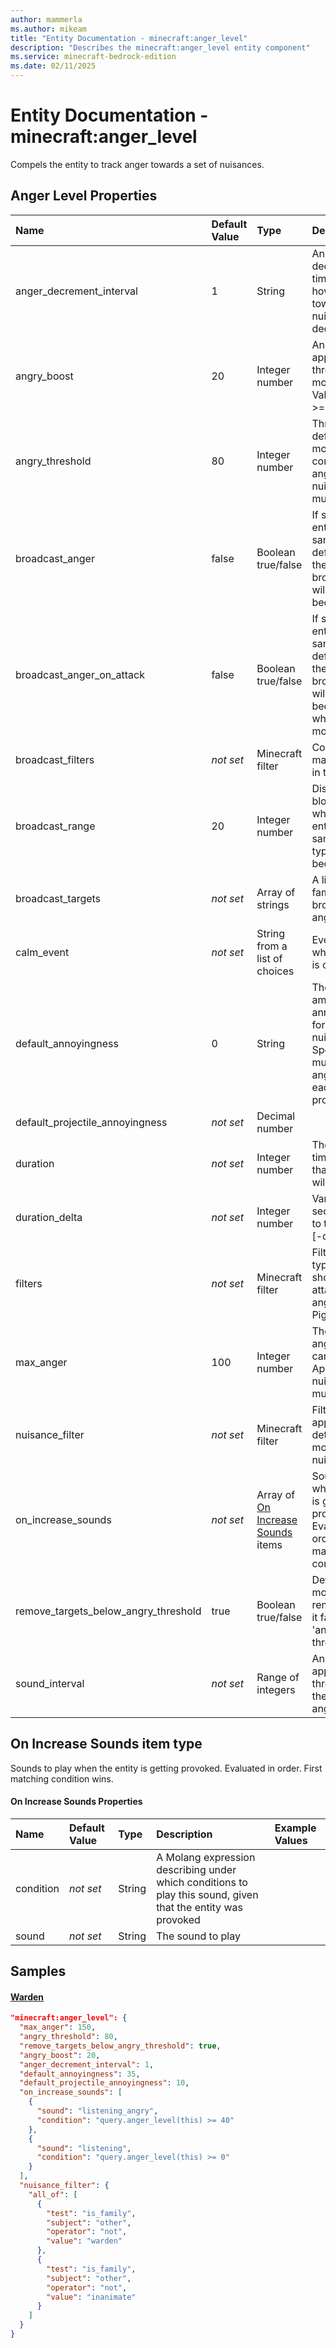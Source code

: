 ```yaml
---
author: mammerla
ms.author: mikeam
title: "Entity Documentation - minecraft:anger_level"
description: "Describes the minecraft:anger_level entity component"
ms.service: minecraft-bedrock-edition
ms.date: 02/11/2025 
---
```


# Entity Documentation - minecraft:anger_level

Compels the entity to track anger towards a set of nuisances.


## Anger Level Properties

|Name       |Default Value |Type |Description |Example Values |
|:----------|:-------------|:----|:-----------|:------------- |
| anger_decrement_interval | 1 | String | Anger level will decay over time. Defines how often anger towards all nuisances will decrease by on. | Warden: `1` | 
| angry_boost | 20 | Integer number | Anger boost applied to angry threshold when mob gets angry Value must be >= 0. | Warden: `20` | 
| angry_threshold | 80 | Integer number | Threshold that define when the mob is considered angry at a nuisance Value must be >= 0. | Warden: `80` | 
| broadcast_anger | false | Boolean true/false | If set, other entities of the same entity definition within the broadcastRange will also become angry |  | 
| broadcast_anger_on_attack | false | Boolean true/false | If set, other entities of the same entity definition within the broadcastRange will also become angry whenever this mob attacks |  | 
| broadcast_filters | *not set* | Minecraft filter | Conditions that make this entry in the list valid |  | 
| broadcast_range | 20 | Integer number | Distance in blocks within which other entities of the same entity type will become angry |  | 
| broadcast_targets | *not set* | Array of strings | A list of entity families to broadcast anger to |  | 
| calm_event | *not set* | String from a list of choices | Event to fire when this entity is calmed down |  | 
| default_annoyingness | 0 | String | The default amount of annoyingness for any given nuisance. Specifies how much to raise anger level on each provocation | Warden: `35` | 
| default_projectile_annoyingness | *not set* | Decimal number |  | Warden: `10` | 
| duration | *not set* | Integer number | The amount of time in seconds that the entity will be angry. |  | 
| duration_delta | *not set* | Integer number | Variance in seconds added to the duration [-delta, delta]. |  | 
| filters | *not set* | Minecraft filter | Filter out mob types that it should not attack while angry (other Piglins) |  | 
| max_anger | 100 | Integer number | The maximum anger level that can be reached. Applies to any nuisance Value must be >= 0. | Warden: `150` | 
| nuisance_filter | *not set* | Minecraft filter | Filter that is applied to determine if a mob can be a nuisance | Warden: `{"all_of":[{"test":"is_family","subject":"other","operator":"not","value":"warden"},{"test":"is_family","subject":"other","operator":"not","value":"inanimate"}]}` | 
| on_increase_sounds | *not set* | Array of [On Increase Sounds](#on-increase-sounds-item-type) items | Sounds to play when the entity is getting provoked. Evaluated in order. First matching condition wins | Warden: `[{"sound":"listening_angry","condition":"query.anger_level(this) >= 40"},{"sound":"listening","condition":"query.anger_level(this) >= 0"}]` | 
| remove_targets_below_angry_threshold | true | Boolean true/false | Defines if the mob should remove target if it falls below 'angry' threshold | Warden: `true` | 
| sound_interval | *not set* | Range of integers | Anger boost applied to angry threshold when the entity gets angry. |  | 

## On Increase Sounds item type
Sounds to play when the entity is getting provoked. Evaluated in order. First matching condition wins.


#### On Increase Sounds Properties

|Name       |Default Value |Type |Description |Example Values |
|:----------|:-------------|:----|:-----------|:------------- |
| condition | *not set* | String | A Molang expression describing under which conditions to play this sound, given that the entity was provoked |  | 
| sound | *not set* | String | The sound to play |  | 

## Samples

#### [Warden](https://github.com/Mojang/bedrock-samples/tree/preview/behavior_pack/entities/warden.json)


```json
"minecraft:anger_level": {
  "max_anger": 150,
  "angry_threshold": 80,
  "remove_targets_below_angry_threshold": true,
  "angry_boost": 20,
  "anger_decrement_interval": 1,
  "default_annoyingness": 35,
  "default_projectile_annoyingness": 10,
  "on_increase_sounds": [
    {
      "sound": "listening_angry",
      "condition": "query.anger_level(this) >= 40"
    },
    {
      "sound": "listening",
      "condition": "query.anger_level(this) >= 0"
    }
  ],
  "nuisance_filter": {
    "all_of": [
      {
        "test": "is_family",
        "subject": "other",
        "operator": "not",
        "value": "warden"
      },
      {
        "test": "is_family",
        "subject": "other",
        "operator": "not",
        "value": "inanimate"
      }
    ]
  }
}
```
